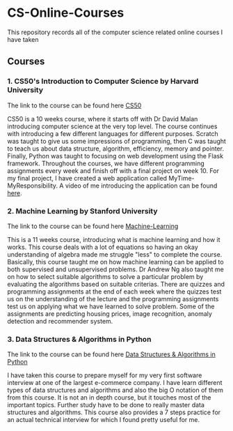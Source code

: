 # CS-Online-Courses
This repository records all of the computer science related online courses I have taken

## Courses
### 1. CS50's Introduction to Computer Science by Harvard University
The link to the course can be found here [CS50](https://www.edx.org/course/cs50s-introduction-computer-science-harvardx-cs50x)

CS50 is a 10 weeks course, where it starts off with Dr David Malan introducing computer science at the very top level. The course continues with introducing a few different languages for different purposes. Scratch was taught to give us some impressions of programming, then C was taught to teach us about data structure, algorithm, efficiency, memory and pointer. Finally, Python was taught to focusing on web development using the Flask framework. Throughout the courses, we have different programming assignments every week and finish off with a final project on week 10. For my final project, I have created a web application called MyTime-MyResponsibility. A video of me introducing the application can be found [here](https://www.youtube.com/watch?v=c6YiyP2a2Pc&feature=youtu.be).


### 2. Machine Learning by Stanford University
The link to the course can be found here [Machine-Learning](https://www.coursera.org/learn/machine-learning)

This is a 11 weeks course, introducing what is machine learning and how it works. This course deals with a lot of equations so having an okay understanding of algebra made me struggle "less" to complete the course. Basically, this course taught me on how machine learning can be applied to both supervised and unsupervised problems. Dr Andrew Ng also taught me on how to select suitable algorithms to solve a particular problem by evaluating the algorithms based on suitable criterias. There are quizzes and programming assignments at the end of each week where the quizzes test us on the understanding of the lecture and the programming assignments test us on applying what we have learned to solve problem. Some of the assignments are predicting housing prices, image recognition, anomaly detection and recommender system.

### 3. Data Structures & Algorithms in Python
The link to the course can be found here [Data Structures & Algorithms in Python](https://classroom.udacity.com/courses/ud513)

I have taken this course to prepare myself for my very first software interview at one of the largest e-commerce company. I have learn different types of data structures and algorithms and also the big O notation of them from this course. It is not an in depth course, but it touches most of the important topics. Further study have to be done to really master data structures and algorithms. This course also provides a 7 steps practice for an actual technical interview for which I found pretty useful for me.
